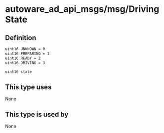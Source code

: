 # autoware_ad_api_msgs/msg/DrivingState

## Definition

```txt
uint16 UNKNOWN = 0
uint16 PREPARING = 1
uint16 READY = 2
uint16 DRIVING = 3

uint16 state
```

## This type uses

None

## This type is used by

None
